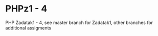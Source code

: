 # PHPz1 - 4
PHP Zadatak1 - 4,
see master branch for Zadatak1, other branches for additional assigments
